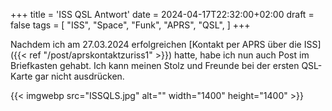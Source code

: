 +++
title = 'ISS QSL Antwort'
date = 2024-04-17T22:32:00+02:00
draft = false
tags = [
    "ISS",
    "Space",
    "Funk",
    "APRS",
    "QSL",
]
+++

Nachdem ich am 27.03.2024 erfolgreichen [Kontakt per APRS über die ISS]({{< ref "/post/aprskontaktzuriss1" >}}) hatte, habe ich nun auch Post im Briefkasten gehabt. Ich kann meinen Stolz und Freunde bei der ersten QSL-Karte gar nicht ausdrücken.

{{< imgwebp src="ISSQLS.jpg" alt="" width="1400" height="1400" >}}